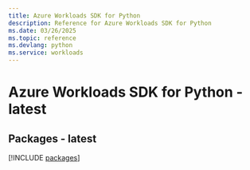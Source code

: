 ```yaml
---
title: Azure Workloads SDK for Python
description: Reference for Azure Workloads SDK for Python
ms.date: 03/26/2025
ms.topic: reference
ms.devlang: python
ms.service: workloads
---
```

# Azure Workloads SDK for Python - latest
## Packages - latest
[!INCLUDE [packages](workloads-index.md)]